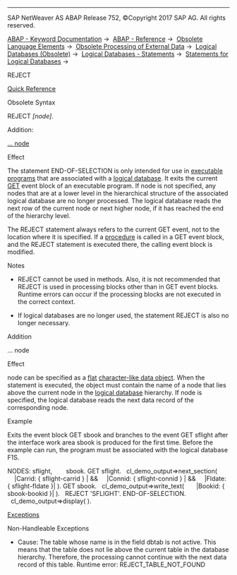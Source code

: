   

* * *

SAP NetWeaver AS ABAP Release 752, ©Copyright 2017 SAP AG. All rights reserved.

[ABAP - Keyword Documentation](javascript:call_link\('abenabap.htm'\)) →  [ABAP - Reference](javascript:call_link\('abenabap_reference.htm'\)) →  [Obsolete Language Elements](javascript:call_link\('abenabap_obsolete.htm'\)) →  [Obsolete Processing of External Data](javascript:call_link\('abendata_storage_obsolete.htm'\)) →  [Logical Databases (Obsolete)](javascript:call_link\('abenldb.htm'\)) →  [Logical Databases - Statements](javascript:call_link\('abenldb_abap_statements.htm'\)) →  [Statements for Logical Databases](javascript:call_link\('abenldb_reporting_statements.htm'\)) → 

REJECT

[Quick Reference](javascript:call_link\('abapreject_shortref.htm'\))

Obsolete Syntax

REJECT *\[*node*\]*.

Addition:

[... node](#!ABAP_ONE_ADD@1@)

Effect

The statement END-OF-SELECTION is only intended for use in [executable programs](javascript:call_link\('abenexecutable_program_glosry.htm'\) "Glossary Entry") that are associated with a [logical database](javascript:call_link\('abenlogical_data_base_glosry.htm'\) "Glossary Entry"). It exits the current [GET](javascript:call_link\('abapget-.htm'\)) event block of an executable program. If node is not specified, any nodes that are at a lower level in the hierarchical structure of the associated logical database are no longer processed. The logical database reads the next row of the current node or next higher node, if it has reached the end of the hierarchy level.

The REJECT statement always refers to the current GET event, not to the location where it is specified. If a [procedure](javascript:call_link\('abenprocedure_glosry.htm'\) "Glossary Entry") is called in a GET event block, and the REJECT statement is executed there, the calling event block is modified.

Notes

-   REJECT cannot be used in methods. Also, it is not recommended that REJECT is used in processing blocks other than in GET event blocks. Runtime errors can occur if the processing blocks are not executed in the correct context.
    
-   If logical databases are no longer used, the statement REJECT is also no longer necessary.
    

Addition

... node

Effect

node can be specified as a [flat](javascript:call_link\('abenflat_glosry.htm'\) "Glossary Entry") [character-like data object](javascript:call_link\('abencharlike_data_object_glosry.htm'\) "Glossary Entry"). When the statement is executed, the object must contain the name of a node that lies above the current node in the [logical database](javascript:call_link\('abenlogical_data_base_glosry.htm'\) "Glossary Entry") hierarchy. If node is specified, the logical database reads the next data record of the corresponding node.

Example

Exits the event block GET sbook and branches to the event GET sflight after the interface work area sbook is produced for the first time. Before the example can run, the program must be associated with the logical database F1S.

NODES: sflight,
       sbook.
GET sflight.
  cl\_demo\_output=>next\_section(
    |Carrid: { sflight-carrid } | &&
    |Connid: { sflight-connid } | &&
    |Fldate: { sflight-fldate }| ).
GET sbook.
  cl\_demo\_output=>write\_text(
      |Bookid: { sbook-bookid }| ).
  REJECT 'SFLIGHT'.
END-OF-SELECTION.
  cl\_demo\_output=>display( ).

[Exceptions](javascript:call_link\('abenabap_language_exceptions.htm'\))

Non-Handleable Exceptions

-   Cause: The table whose name is in the field dbtab is not active. This means that the table does not lie above the current table in the database hierarchy. Therefore, the processing cannot continue with the next data record of this table.
    Runtime error: REJECT\_TABLE\_NOT\_FOUND
